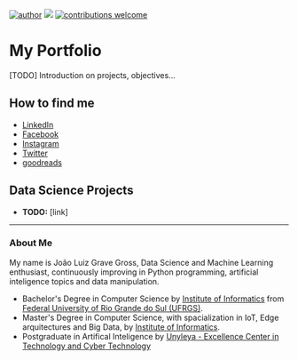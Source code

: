 [![author](https://img.shields.io/badge/jlggross-linkedin-blue.svg)](https://www.linkedin.com/in/jlggross/) [![](https://img.shields.io/badge/python-3.7%2B-brightgreen.svg)](https://www.python.org/downloads/) [![contributions welcome](https://img.shields.io/badge/contributions-welcome-yellow.svg)](https://github.com/jlggross/)

# My Portfolio

[TODO] Introduction on projects, objectives...

## How to find me
* [LinkedIn](https://www.linkedin.com/in/jlggross/)
* [Facebook](https://www.facebook.com/jlggross10)
* [Instagram](https://www.instagram.com/jlggross/)
* [Twitter](https://twitter.com/jlggross)
* [goodreads](https://www.goodreads.com/user/show/33752957-jo-o-gross)

## Data Science Projects

* **TODO:** [link]

---

### About Me

My name is João Luiz Grave Gross, Data Science and Machine Learning enthusiast, continuously improving in Python programming, artificial inteligence topics and data manipulation. 

* Bachelor's Degree in Computer Science by [Institute of Informatics](https://www.inf.ufrgs.br/site/) from [Federal University of Rio Grande do Sul (UFRGS)](http://www.ufrgs.br/ufrgs/inicial).
* Master's Degree in Computer Science, with spacialization in IoT, Edge arquitectures and Big Data, by [Institute of Informatics](https://www.inf.ufrgs.br/site/).
* Postgraduate in Artifical Inteligence by [Unyleya - Excellence Center in Technology and Cyber Technology](https://cetec.unyleya.edu.br/)
